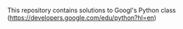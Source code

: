 This repository contains solutions to Googl's Python class (https://developers.google.com/edu/python?hl=en)
